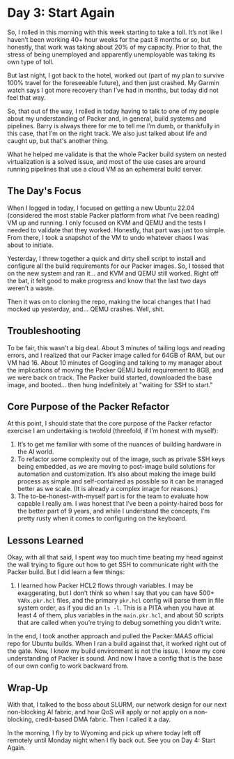 # Day 3: Start Again

So, I rolled in this morning with this week starting to take a toll. It’s not like I haven’t been working 40+ hour weeks for the past 8 months or so, but honestly, that work was taking about 20% of my capacity. Prior to that, the stress of being unemployed and apparently unemployable was taking its own type of toll.

But last night, I got back to the hotel, worked out (part of my plan to survive 100% travel for the foreseeable future), and then just crashed. My Garmin watch says I got more recovery than I’ve had in months, but today did not feel that way.

So, that out of the way, I rolled in today having to talk to one of my people about my understanding of Packer and, in general, build systems and pipelines. Barry is always there for me to tell me I’m dumb, or thankfully in this case, that I’m on the right track. We also just talked about life and caught up, but that's another thing.

What he helped me validate is that the whole Packer build system on nested virtualization is a solved issue, and most of the use cases are around running pipelines that use a cloud VM as an ephemeral build server. 

## The Day's Focus

When I logged in today, I focused on getting a new Ubuntu 22.04 (considered the most stable Packer platform from what I’ve been reading) VM up and running. I only focused on KVM and QEMU and the tests I needed to validate that they worked. Honestly, that part was just too simple. From there, I took a snapshot of the VM to undo whatever chaos I was about to initiate.

Yesterday, I threw together a quick and dirty shell script to install and configure all the build requirements for our Packer images. So, I tossed that on the new system and ran it... and KVM and QEMU still worked. Right off the bat, it felt good to make progress and know that the last two days weren’t a waste. 

Then it was on to cloning the repo, making the local changes that I had mocked up yesterday, and... QEMU crashes. Well, shit.

## Troubleshooting

To be fair, this wasn’t a big deal. About 3 minutes of tailing logs and reading errors, and I realized that our Packer image called for 64GB of RAM, but our VM had 16. About 10 minutes of Googling and talking to my manager about the implications of moving the Packer QEMU build requirement to 8GB, and we were back on track. The Packer build started, downloaded the base image, and booted... then hung indefinitely at "waiting for SSH to start."

## Core Purpose of the Packer Refactor

At this point, I should state that the core purpose of the Packer refactor exercise I am undertaking is twofold (threefold, if I’m honest with myself):

1. It’s to get me familiar with some of the nuances of building hardware in the AI world.
2. To refactor some complexity out of the image, such as private SSH keys being embedded, as we are moving to post-image build solutions for automation and customization. It’s also about making the image build process as simple and self-contained as possible so it can be managed better as we scale. (It is already a complex image for reasons.)
3. The to-be-honest-with-myself part is for the team to evaluate how capable I really am. I was honest that I’ve been a pointy-haired boss for the better part of 9 years, and while I understand the concepts, I’m pretty rusty when it comes to configuring on the keyboard.

## Lessons Learned

Okay, with all that said, I spent way too much time beating my head against the wall trying to figure out how to get SSH to communicate right with the Packer build. But I did learn a few things:

1. I learned how Packer HCL2 flows through variables. I may be exaggerating, but I don’t think so when I say that you can have 500+ `VARx.pkr.hcl` files, and the primary `pkr.hcl` config will parse them in file system order, as if you did an `ls -l`. This is a PITA when you have at least 4 of them, plus variables in the `main.pkr.hcl`, and about 50 scripts that are called when you’re trying to debug something you didn’t write.

In the end, I took another approach and pulled the Packer:MAAS official repo for Ubuntu builds. When I ran a build against that, it worked right out of the gate. Now, I know my build environment is not the issue. I know my core understanding of Packer is sound. And now I have a config that is the base of our own config to work backward from.

## Wrap-Up

With that, I talked to the boss about SLURM, our network design for our next non-blocking AI fabric, and how QoS will apply or not apply on a non-blocking, credit-based DMA fabric. Then I called it a day.

In the morning, I fly by to Wyoming and pick up where today left off remotely until Monday night when I fly back out. See you on Day 4: Start Again.
